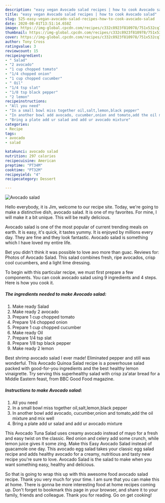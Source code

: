 ```yaml
---
description: "easy vegan Avocado salad recipes | how to cook Avocado salad"
title: "easy vegan Avocado salad recipes | how to cook Avocado salad"
slug: 525-easy-vegan-avocado-salad-recipes-how-to-cook-avocado-salad
date: 2020-08-01T13:51:14.658Z
image: https://img-global.cpcdn.com/recipes/c332c8923f810978/751x532cq70/avocado-salad-recipe-main-photo.jpg
thumbnail: https://img-global.cpcdn.com/recipes/c332c8923f810978/751x532cq70/avocado-salad-recipe-main-photo.jpg
cover: https://img-global.cpcdn.com/recipes/c332c8923f810978/751x532cq70/avocado-salad-recipe-main-photo.jpg
author: Tony Cross
ratingvalue: 3
reviewcount: 15
recipeingredient:
- " Salad"
- "2 avocado"
- "1 cup chopped tomato"
- "1/4 chopped onion"
- "1 cup chopped cucumber"
- " Oil"
- "1/4 tsp slat"
- "1/8 tsp black pepper"
- "2 lemon"
recipeinstructions:
- "All you need"
- "In a small bowl miss together oil,salt,lemon,black pepper"
- "In another bowl add avocado, cucumber,onion and tomato,add the oil mixture and mix well"
- "Bring a plate add ur salad and add ur avocado mixture"
categories:
- Recipe
tags:
- avocado
- salad

katakunci: avocado salad 
nutrition: 297 calories
recipecuisine: American
preptime: "PT34M"
cooktime: "PT32M"
recipeyield: "4"
recipecategory: Dessert

---
```



![Avocado salad](https://img-global.cpcdn.com/recipes/c332c8923f810978/751x532cq70/avocado-salad-recipe-main-photo.jpg)

Hello everybody, it is Jim, welcome to our recipe site. Today, we're going to make a distinctive dish, avocado salad. It is one of my favorites. For mine, I will make it a bit unique. This will be really delicious.

Avocado salad is one of the most popular of current trending meals on earth. It is easy, it's quick, it tastes yummy. It is enjoyed by millions every day. They are fine and they look fantastic. Avocado salad is something which I have loved my entire life.

Bet you didn&#39;t think it was possible to love avo more than guac. Reviews for: Photos of Avocado Salad. This salad combines fresh, ripe avocados, crisp cool cucumbers, and a light lime dressing.


To begin with this particular recipe, we must first prepare a few components. You can cook avocado salad using 9 ingredients and 4 steps. Here is how you cook it.

<!--inarticleads1-->

##### The ingredients needed to make Avocado salad:

1. Make ready  Salad
1. Make ready 2 avocado
1. Prepare 1 cup chopped tomato
1. Prepare 1/4 chopped onion
1. Prepare 1 cup chopped cucumber
1. Make ready  Oil
1. Prepare 1/4 tsp slat
1. Prepare 1/8 tsp black pepper
1. Make ready 2 lemon


Best shrimp avocado salad I ever made! Eliminated pepper and still was wonderful. This Avocado Quinoa Salad recipe is a powerhouse salad packed with good-for-you ingredients and the best healthy lemon vinaigrette. Try serving this superhealthy salad with crisp za&#39;atar bread for a Middle Eastern feast, from BBC Good Food magazine. 

<!--inarticleads2-->

##### Instructions to make Avocado salad:

1. All you need
1. In a small bowl miss together oil,salt,lemon,black pepper
1. In another bowl add avocado, cucumber,onion and tomato,add the oil mixture and mix well
1. Bring a plate add ur salad and add ur avocado mixture


This Avocado Tuna Salad uses creamy avocado instead of mayo for a fresh and easy twist on the classic. Red onion and celery add some crunch, while lemon juice gives it some zing. Make this Easy Avocado Salad instead of guacamole one day. This avocado egg salad takes your classic egg salad recipe and adds healthy avocado for a creamy, nutritious and tasty new recipe you&#39;re sure to love. Avocado Salad is the salad to make when you want something easy, healthy and delicious. 

So that is going to wrap this up with this awesome food avocado salad recipe. Thank you very much for your time. I am sure that you can make this at home. There is gonna be more interesting food at home recipes coming up. Don't forget to bookmark this page in your browser, and share it to your family, friends and colleague. Thank you for reading. Go on get cooking!
